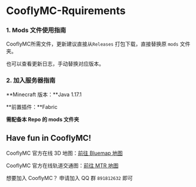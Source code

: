 # CooflyMC-Rquirements

### 1. Mods 文件使用指南

CooflyMC所需文件，更新建议直接从`Releases` 打包下载，直接替换原 `mods` 文件夹。

也可以查看更新日志，手动替换对应版本。



### 2. 加入服务器指南

**Minecraft 版本：**Java 1.17.1

**前置插件：**Fabric

**需配备本 Repo 的 mods 文件夹**


## Have fun in CooflyMC!

CooflyMC 官方在线 3D 地图：[前往 Bluemap 地图](http://121.4.32.150:8100/)

CooflyMC 官方在线轨道交通图：[前往 MTR 地图](http://121.4.32.150:8888/)

想要加入 CooflyMC？ 申请加入 QQ 群 `891812632` 即可

